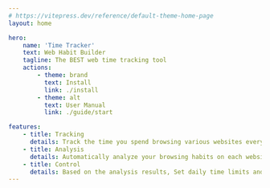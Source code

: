 ```yaml
---
# https://vitepress.dev/reference/default-theme-home-page
layout: home

hero:
    name: 'Time Tracker'
    text: Web Habit Builder
    tagline: The BEST web time tracking tool
    actions:
        - theme: brand
          text: Install
          link: ./install
        - theme: alt
          text: User Manual
          link: ./guide/start

features:
    - title: Tracking
      details: Track the time you spend browsing various websites every day and provide multi-faceted data query.
    - title: Analysis
      details: Automatically analyze your browsing habits on each website and at different times based on tracking data.
    - title: Control
      details: Based on the analysis results, Set daily time limits and prohibited access periods for designated websites to improve work and study efficiency.
---
```

